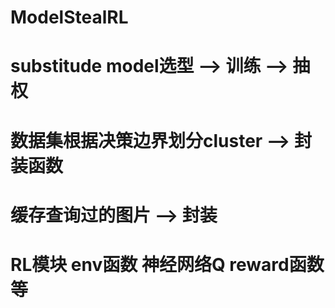 # ModelStealRL

# substitude model选型 --> 训练 --> 抽权

# 数据集根据决策边界划分cluster  -->  封装函数

# 缓存查询过的图片 --> 封装

# RL模块 env函数 神经网络Q reward函数等
